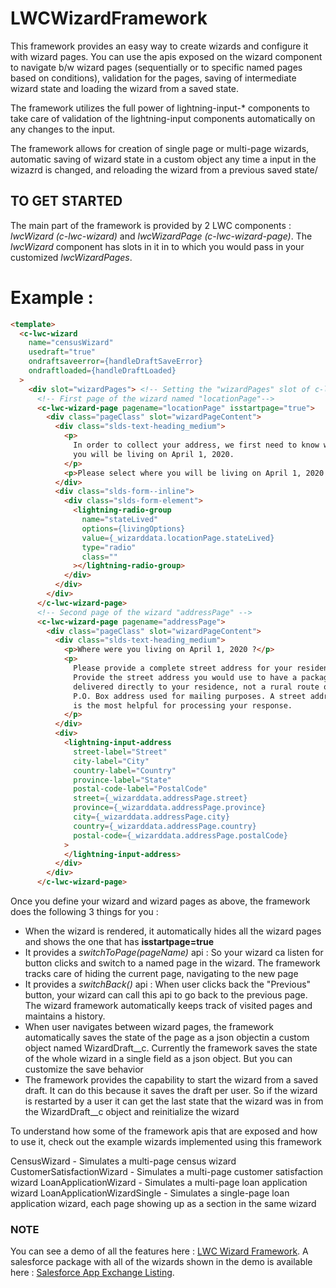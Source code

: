 # LWCWizardFramework

This framework provides an easy way to create wizards and configure it with wizard pages. You can use the apis exposed on the wizard component to navigate b/w wizard pages (sequentially or to specific named pages based on conditions), validation for the pages, saving of intermediate wizard state and loading the wizard from a saved state.

The framework utilizes the full power of lightning-input-* components to take care of validation of the lightning-input components automatically on any changes to the input.

The framework allows for creation of single page or multi-page wizards, automatic saving of wizard state in a custom object any time a input in the wizazrd is changed, and reloading the wizard from a previous saved state/

## TO GET STARTED

The main part of the framework is provided by 2 LWC components : *lwcWizard (c-lwc-wizard)* and *lwcWizardPage (c-lwc-wizard-page)*.
The *lwcWizard* component has slots in it in to which you would pass in your customized *lwcWizardPages*.

# Example :

```html
<template>
  <c-lwc-wizard
    name="censusWizard"
    usedraft="true"
    ondraftsaveerror={handleDraftSaveError}
    ondraftloaded={handleDraftLoaded}
  >
    <div slot="wizardPages"> <!-- Setting the "wizardPages" slot of c-lwc-wizard with 2 c-lwc-wizard-page's -->
      <!-- First page of the wizard named "locationPage"-->
      <c-lwc-wizard-page pagename="locationPage" isstartpage="true">
        <div class="pageClass" slot="wizardPageContent">
          <div class="slds-text-heading_medium">
            <p>
              In order to collect your address, we first need to know where
              you will be living on April 1, 2020.
            </p>
            <p>Please select where you will be living on April 1, 2020.</p>
          </div>
          <div class="slds-form--inline">
            <div class="slds-form-element">
              <lightning-radio-group
                name="stateLived"
                options={livingOptions}
                value={_wizarddata.locationPage.stateLived}
                type="radio"
                class=""
              ></lightning-radio-group>
            </div>
          </div>
        </div>
      </c-lwc-wizard-page>
      <!-- Second page of the wizard "addressPage" -->
      <c-lwc-wizard-page pagename="addressPage">
        <div class="pageClass" slot="wizardPageContent">
          <div class="slds-text-heading_medium">
            <p>Where were you living on April 1, 2020 ?</p>
            <p>
              Please provide a complete street address for your residence.
              Provide the street address you would use to have a package
              delivered directly to your residence, not a rural route or
              P.O. Box address used for mailing purposes. A street address
              is the most helpful for processing your response.
            </p>
          </div>
          <div>
            <lightning-input-address
              street-label="Street"
              city-label="City"
              country-label="Country"
              province-label="State"
              postal-code-label="PostalCode"
              street={_wizarddata.addressPage.street}
              province={_wizarddata.addressPage.province}
              city={_wizarddata.addressPage.city}
              country={_wizarddata.addressPage.country}
              postal-code={_wizarddata.addressPage.postalCode}
            >
            </lightning-input-address>   
          </div>
        </div>
      </c-lwc-wizard-page>
```

Once you define your wizard and wizard pages as above, the framework does the following 3 things for you :

* When the wizard is rendered, it automatically hides all the wizard pages and shows the one that has **isstartpage=true**
* It provides a *switchToPage(pageName)* api : So your wizard ca listen for button clicks and switch to a named page in the wizard. The framework tracks care of hiding the current page, navigating to the new page
* It provides a *switchBack()* api : When user clicks back the "Previous" button, your wizard can call this api to go back to the previous page. The wizard framework automatically keeps track of visited pages and maintains a history.
* When user navigates between wizard pages, the framework automatically saves the state of the page as a json objectin a custom object named WizardDraft__c. Currently the framework saves the state of the whole wizard in a single field as a json object. But you can customize the save behavior
* The framework provides the capability to start the wizard from a saved draft. It can do this because it saves the draft per user. So if the wizard is restarted by a user it can get the last state that the wizard was in from the WizardDraft__c object and reinitialize the wizard


To understand how some of the framework apis that are exposed and how to use it, check out the example wizards implemented using this framework

CensusWizard - Simulates a multi-page census wizard
CustomerSatisfactionWizard - Simulates a multi-page customer satisfaction wizard
LoanApplicationWizard - Simulates a multi-page loan application wizard
LoanApplicationWizardSingle - Simulates a single-page loan application wizard, each page showing up as a section in the same wizard


### **NOTE** 

You can see a demo of all the features here : [LWC Wizard Framework](https://www.youtube.com/watch?v=h0J7SJ1QGwQ).
A salesforce package with all of the wizards shown in the demo is available here : [Salesforce App Exchange Listing](https://appexchange.salesforce.com/appxListingDetail?listingId=a0N3A00000GCk7RUAT).
